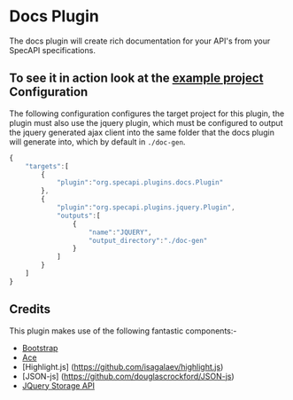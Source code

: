 Docs Plugin
===========
The docs plugin will create rich documentation for your API's from your SpecAPI specifications.

To see it in action look at the [example project](../../examples/org.specapi.plugins.docs.example)
Configuration
-------------
The following configuration configures the target project for this plugin, the
plugin must also use the jquery plugin, which must be configured to output the
jquery generated ajax client into the same folder that the docs plugin will
generate into, which by default in ```./doc-gen```.
```javascript
{
    "targets":[
        {
            "plugin":"org.specapi.plugins.docs.Plugin"
        },
        {
            "plugin":"org.specapi.plugins.jquery.Plugin",
            "outputs":[
                {
                    "name":"JQUERY",
                    "output_directory":"./doc-gen"
                }
            ]
        }
    ]
}
```
Credits
-------
This plugin makes use of the following fantastic components:-

* [Bootstrap](https://github.com/twbs/bootstrap)
* [Ace](https://github.com/ajaxorg/ace)
* [Highlight.js] (https://github.com/isagalaev/highlight.js)
* [JSON-js] (https://github.com/douglascrockford/JSON-js)
* [JQuery Storage API](https://github.com/julien-maurel/jQuery-Storage-API)

